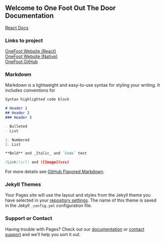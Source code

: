 ## Welcome to One Foot Out The Door Documentation
[React Docs](https://antimttr.github.io/OneFootDocs/react/)
### Links to project
[OneFoot Website (React)](https://onefoot-4913e.firebaseapp.com/)<br>
[OneFoot Website (Native)](https://onefootnative.firebaseapp.com/)<br>
[OneFoot GitHub](https://github.com/antimttr/OneFoot)
### Markdown

Markdown is a lightweight and easy-to-use syntax for styling your writing. It includes conventions for

```markdown
Syntax highlighted code block

# Header 1
## Header 2
### Header 3

- Bulleted
- List

1. Numbered
2. List

**Bold** and _Italic_ and `Code` text

[Link](url) and ![Image](src)
```

For more details see [GitHub Flavored Markdown](https://guides.github.com/features/mastering-markdown/).

### Jekyll Themes

Your Pages site will use the layout and styles from the Jekyll theme you have selected in your [repository settings](https://github.com/antimttr/OneFootDocs/settings). The name of this theme is saved in the Jekyll `_config.yml` configuration file.

### Support or Contact

Having trouble with Pages? Check out our [documentation](https://help.github.com/categories/github-pages-basics/) or [contact support](https://github.com/contact) and we’ll help you sort it out.
